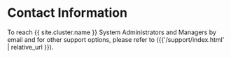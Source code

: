 # Contact Information

To reach {{ site.cluster.name }} System Administrators and Managers by email and for other support options, please refer to ({{'/support/index.html' | relative_url }}).

